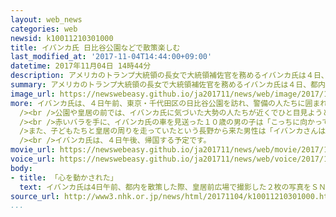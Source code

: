 ```yaml
---
layout: web_news
categories: web
newsid: k10011210301000
title: イバンカ氏 日比谷公園などで散策楽しむ
last_modified_at: '2017-11-04T14:44:00+09:00'
datetime: 2017年11月04日 14時44分
description: アメリカのトランプ大統領の長女で大統領補佐官を務めるイバンカ氏は４日、都内の公園を散策するなどして日本での最後のひとときを過ごしました。
summary: アメリカのトランプ大統領の長女で大統領補佐官を務めるイバンカ氏は４日、都内の公園を散策するなどして日本での最後のひとときを過ごしました。
image_url: https://newswebeasy.github.io/ja201711/news/web/image/2017/11/04/K10011210301_1711041218_1711041223_01_03.jpg
more: イバンカ氏は、４日午前、東京・千代田区の日比谷公園を訪れ、警備の人たちに囲まれながら花や植物を見て回りました。そのあと皇居前広場に向かい、時折、立ち止まっては皇居や橋などを背景に写真を撮っていたほか、集まった人たちに笑顔で手を振っていました。<br
  /><br />公園や皇居の前では、イバンカ氏に気づいた大勢の人たちが近くでひと目見ようと続々と集まり、スマートフォンで写真を撮ったり、手を振ったりしていました。皇居前広場では、イバンカ氏に近づこうとした報道陣や集まった人たちを阻止しようと警備の人が大声を出すなどの一幕もありました。<br
  /><br />赤いバラを手に、イバンカ氏の車を見送った１０歳の男の子は「こっちに向かって手を振ってくれました。同じホテルに泊まっていたのでイバンカさんに渡そうと思ったのですが、タイミングがありませんでした」と話していました。<br
  />また、子どもたちと皇居の周りを走っていたという長野から来た男性は「イバンカさんは美しく、ひときわ目立っていました。長野からきょう来て、せっかくだから走ってみようと思ったら見かけたので、ラッキーでした」と話していました。<br
  /><br />イバンカ氏は、４日午後、帰国する予定です。
movie_url: https://newswebeasy.github.io/ja201711/news/web/movie/2017/11/04/k10011210301_201711041344_201711041508.mp4
voice_url: https://newswebeasy.github.io/ja201711/news/web/voice/2017/11/04/k10011210301_201711041344_201711041508.mp3
body:
- title: 「心を動かされた」
  text: イバンカ氏は4日午前、都内を散策した際、皇居前広場で撮影した２枚の写真をＳＮＳに投稿しました。<br /><br />インスタグラムに投稿された写真は、皇居の二重橋の前で撮影されたもので、サングラスをかけピンクの花模様をあしらった黒い服を着たイバンカ氏が笑顔で写っています。イバンカ氏は「アメリカに飛行機で戻る前に、日比谷公園と皇居前広場を散策する機会がありました。東京の壮大な歴史と美しさに心を動かされました」というコメントを添えています。
source_url: http://www3.nhk.or.jp/news/html/20171104/k10011210301000.html
...
```

